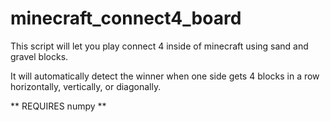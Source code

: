 minecraft_connect4_board
============
This script will let you play connect 4 inside of minecraft using sand and gravel blocks.

It will automatically detect the winner when one side gets 4 blocks in a row horizontally, vertically, or diagonally.

** REQUIRES numpy **